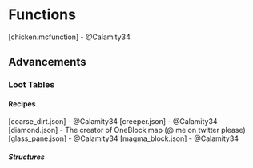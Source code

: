 # Functions
[chicken.mcfunction] - @Calamity34

## Advancements

### Loot Tables

#### Recipes
[coarse_dirt.json] - @Calamity34
[creeper.json] - @Calamity34
[diamond.json] - The creator of OneBlock map (@ me on twitter please)
[glass_pane.json] - @Calamity34
[magma_block.json] - @Calamity34

##### Structures

